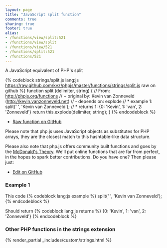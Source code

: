 ```yaml
---
layout: page
title: "JavaScript split function"
comments: true
sharing: true
footer: true
alias:
- /functions/view/split:521
- /functions/view/split
- /functions/view/521
- /functions/split:521
- /functions/521
---
```

<!-- Generated by Rakefile:build -->
A JavaScript equivalent of PHP's split

{% codeblock strings/split.js lang:js https://raw.github.com/kvz/phpjs/master/functions/strings/split.js raw on github %}
function split (delimiter, string) {
  // From: http://phpjs.org/functions
  // +   original by: Kevin van Zonneveld (http://kevin.vanzonneveld.net)
  // -    depends on: explode
  // *     example 1: split(' ', 'Kevin van Zonneveld');
  // *     returns 1: {0: 'Kevin', 1: 'van', 2: 'Zonneveld'}
  return this.explode(delimiter, string);
}
{% endcodeblock %}

 - [Raw function on GitHub](https://github.com/kvz/phpjs/blob/master/functions/strings/split.js)

Please note that php.js uses JavaScript objects as substitutes for PHP arrays, they are 
the closest match to this hashtable-like data structure. 

Please also note that php.js offers community built functions and goes by the 
[McDonald's Theory](https://medium.com/what-i-learned-building/9216e1c9da7d). We'll put online 
functions that are far from perfect, in the hopes to spark better contributions. 
Do you have one? Then please just: 

 - [Edit on GitHub](https://github.com/kvz/phpjs/edit/master/functions/strings/split.js)

### Example 1
This code
{% codeblock lang:js example %}
split(' ', 'Kevin van Zonneveld');
{% endcodeblock %}

Should return
{% codeblock lang:js returns %}
{0: 'Kevin', 1: 'van', 2: 'Zonneveld'}
{% endcodeblock %}


### Other PHP functions in the strings extension
{% render_partial _includes/custom/strings.html %}
